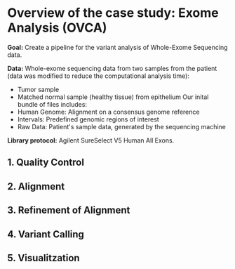 # Overview of the case study: Exome Analysis (OVCA)

**Goal:** Create a pipeline for the variant analysis of Whole-Exome Sequencing data.

**Data:** Whole-exome sequencing data from two samples from the patient (data was modified to reduce the computational analysis time):
* Tumor sample
* Matched normal sample (healthy tissue) from epithelium
Our inital bundle of files includes:
* Human Genome: Alignment on a consensus genome reference
* Intervals: Predefined genomic regions of interest
* Raw Data: Patient's sample data, generated by the sequencing machine

**Library protocol:** Agilent SureSelect V5 Human All Exons.

## 1. Quality Control

## 2. Alignment

## 3. Refinement of Alignment

## 4. Variant Calling

## 5. Visualitzation


